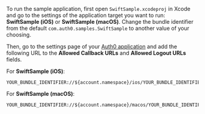 <!-- markdownlint-disable MD041 -->

To run the sample application, first open `SwiftSample.xcodeproj` in Xcode and go to the settings of the application target you want to run: **SwiftSample (iOS)** or **SwiftSample (macOS)**. Change the bundle identifier from the default `com.auth0.samples.SwiftSample` to another value of your choosing.

Then, go to the settings page of your [Auth0 application](${manage_url}/#/applications/${account.clientId}/settings) and add the following URL to the **Allowed Callback URLs** and **Allowed Logout URLs** fields.

For **SwiftSample (iOS)**:

```text
YOUR_BUNDLE_IDENTIFIER://${account.namespace}/ios/YOUR_BUNDLE_IDENTIFIER/callback
```

For **SwiftSample (macOS)**:

```text
YOUR_BUNDLE_IDENTIFIER://${account.namespace}/macos/YOUR_BUNDLE_IDENTIFIER/callback
```

